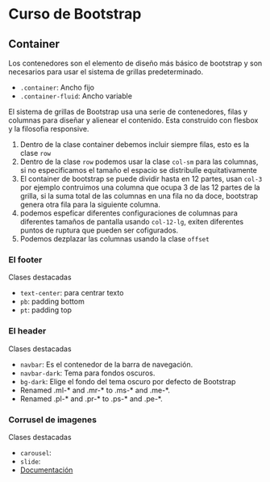 # Curso de Bootstrap

## Container

Los contenedores son el elemento de diseño más básico de bootstrap y son necesarios para usar el sistema de grillas predeterminado.

* `.container`: Ancho fijo
* `.container-fluid`: Ancho variable

El sistema de grillas de Bootstrap usa una serie de contenedores, filas y columnas para diseñar y alienear el contenido. Esta construido con flesbox y la filosofia responsive. 
1. Dentro de la clase container debemos incluir siempre filas, esto es la clase `row`
2. Dentro de la clase `row` podemos usar la clase `col-sm` para las columnas, si no especificamos el tamaño el espacio se distribulle equitativamente
3. El container de bootstrap se puede dividir hasta en 12 partes, usan `col-3` por ejemplo contruimos una columna que ocupa 3 de las 12 partes de la grilla, si la suma total de las columnas en una fila no da doce, bootstrap genera otra fila para la siguiente columna.
4. podemos espeficar diferentes configuraciones de columnas para diferentes tamaños de pantalla usando `col-12-lg`, exiten diferentes puntos de ruptura que pueden ser cofigurados.
5. Podemos dezplazar las columnas usando la clase `offset`

### El footer

Clases destacadas
* `text-center`: para centrar texto
* `pb`: padding bottom
* `pt`: padding top

### El header

Clases destacadas

* `navbar`: Es el contenedor de la barra de navegación.
* `navbar-dark`: Tema para fondos oscuros.
* `bg-dark`: Elige el fondo del tema oscuro por defecto de Bootstrap
* Renamed .ml-* and .mr-* to .ms-* and .me-*.
* Renamed .pl-* and .pr-* to .ps-* and .pe-*.

### Corrusel de imagenes

Clases destacadas

* `carousel`: 
* `slide`:
* [Documentación](https://getbootstrap.com/docs/5.0/components/carousel/) 
